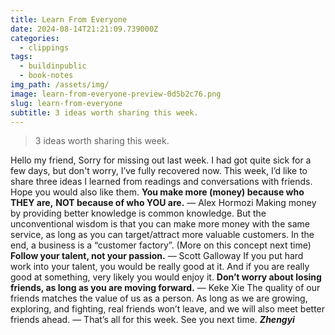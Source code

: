 ```yaml
---
title: Learn From Everyone
date: 2024-08-14T21:21:09.739000Z
categories:
  - clippings
tags:
  - buildinpublic
  - book-notes
img_path: /assets/img/
image: learn-from-everyone-preview-0d5b2c76.png
slug: learn-from-everyone
subtitle: 3 ideas worth sharing this week.
---
```


> 3 ideas worth sharing this week.

Hello my friend,
Sorry for missing out last week. I had got quite sick for a few days, but don't worry, I’ve fully recovered now.
This week, I’d like to share three ideas I learned from readings and conversations with friends. Hope you would also like them.
**You make more (money) because who THEY are,**
**NOT because of who YOU are.**
— Alex Hormozi
Making money by providing better knowledge is common knowledge.
But the unconventional wisdom is that you can make more money with the same service, as long as you can target/attract more valuable customers.
In the end, a business is a “customer factory”. (More on this concept next time)
**Follow your talent, not your passion.**
— Scott Galloway
If you put hard work into your talent, you would be really good at it. And if you are really good at something, very likely you would enjoy it.
**Don’t worry about losing friends, as long as you are moving forward.**
— Keke Xie
The quality of our friends matches the value of us as a person. As long as we are growing, exploring, and fighting, real friends won’t leave, and we will also meet better friends ahead.
—
That’s all for this week. See you next time.
_**Zhengyi**_
